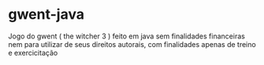 # gwent-java
Jogo do gwent ( the witcher 3 ) feito em java sem finalidades financeiras nem para utilizar de seus direitos autorais, com finalidades apenas de treino e exercicitação
